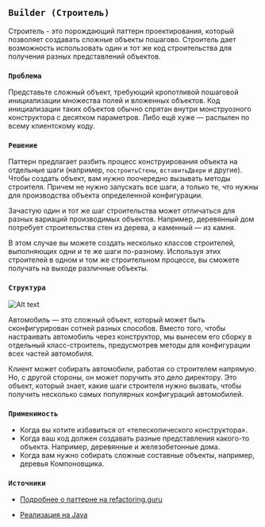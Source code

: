 ## `Builder (Строитель)`

Строитель - это порождающий паттерн проектирования, который позволяет создавать сложные объекты пошагово. 
Строитель дает возможность использовать один и тот же код строительства для получения разных представлений объектов.

### `Проблема`

Представьте сложный объект, требующий кропотливой пошаговой инициализации множества полей и вложенных объектов. 
Код инициализации таких объектов обычно спрятан внутри монструозного конструктора с десятком параметров. 
Либо ещё хуже — распылен по всему клиентскому коду.

### `Решение`

Паттерн предлагает разбить процесс конструирования объекта на отдельные шаги (например, `построитьСтены`, `вставитьДвери` и другие). 
Чтобы создать объект, вам нужно поочередно вызывать методы строителя. 
Причем не нужно запускать все шаги, а только те, что нужны для производства объекта определенной конфигурации.

Зачастую один и тот же шаг строительства может отличаться для разных вариаций производимых объектов. 
Например, деревянный дом потребует строительства стен из дерева, а каменный — из камня.

В этом случае вы можете создать несколько классов строителей, выполняющих одни и те же шаги по-разному. 
Используя этих строителей в одном и том же строительном процессе, вы сможете получать на выходе различные объекты.

### `Структура`

![Alt text](https://refactoring.guru/images/patterns/diagrams/builder/example-ru-2x.png)

Автомобиль — это сложный объект, который может быть сконфигурирован сотней разных способов. 
Вместо того, чтобы настраивать автомобиль через конструктор, мы вынесем его сборку в отдельный класс-строитель, 
предусмотрев методы для конфигурации всех частей автомобиля.

Клиент может собирать автомобили, работая со строителем напрямую. Но, с другой стороны, он может поручить это дело директору. 
Это объект, который знает, какие шаги строителя нужно вызвать, чтобы получить несколько самых популярных конфигураций автомобилей.

### `Применимость`
 
- Когда вы хотите избавиться от «телескопического конструктора».
- Когда ваш код должен создавать разные представления какого-то объекта. Например, деревянные и железобетонные дома.
- Когда вам нужно собирать сложные составные объекты, например, деревья Компоновщика.

### `Источники`

- [Подробнее о паттерне на refactoring.guru](https://refactoring.guru/ru/design-patterns/builder)

- [Реализация на Java](https://refactoring.guru/ru/design-patterns/builder/java/example)